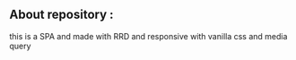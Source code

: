 ## About repository :
this is a SPA and made with RRD and responsive with vanilla css and media query
